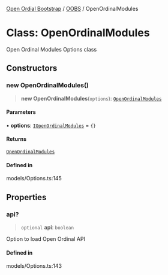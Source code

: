 [Open Ordial Bootstrap](../../README.md) / [OOBS](../README.md) / OpenOrdinalModules

# Class: OpenOrdinalModules

Open Ordinal Modules Options class

## Constructors

### new OpenOrdinalModules()

> **new OpenOrdinalModules**(`options`): [`OpenOrdinalModules`](OpenOrdinalModules.md)

#### Parameters

• **options**: [`IOpenOrdinalModules`](../interfaces/IOpenOrdinalModules.md) = `{}`

#### Returns

[`OpenOrdinalModules`](OpenOrdinalModules.md)

#### Defined in

models/Options.ts:145

## Properties

### api?

> `optional` **api**: `boolean`

Option to load Open Ordinal API

#### Defined in

models/Options.ts:143

